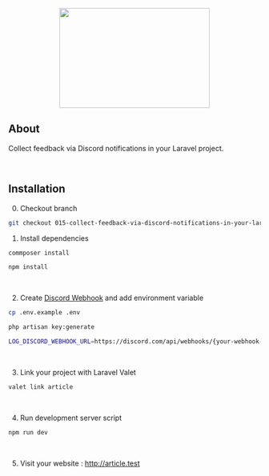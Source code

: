 <p align="center"><img src="https://raw.githubusercontent.com/capsulescodes/articles/main/capsules-articles-image.svg" width="300px" height="200px" /></p>


## About

Collect feedback via Discord notifications in your Laravel project.

<br>

## Installation

0. Checkout branch

```bash
git checkout 015-collect-feedback-via-discord-notifications-in-your-laravel-project
```

1. Install dependencies

```bash
commposer install

npm install
```

<br>

2. Create [Discord Webhook](https://discord.com/apps) and add environment variable

```bash
cp .env.example .env

php artisan key:generate

LOG_DISCORD_WEBHOOK_URL=https://discord.com/api/webhooks/{your-webhook-key}
```

<br>

3. Link your project with Laravel Valet

```bash
valet link article
```

<br>

4. Run development server script

```bash
npm run dev
```

<br>

5. Visit your website : http://article.test
